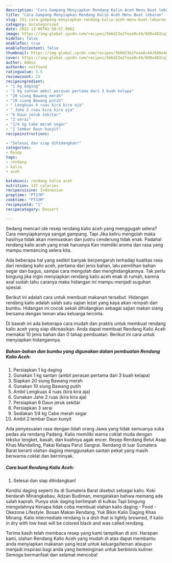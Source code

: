 ```yaml
---
description: "Cara Gampang Menyiapkan Rendang Kalio Aceh Menu Buat lebaran"
title: "Cara Gampang Menyiapkan Rendang Kalio Aceh Menu Buat lebaran"
slug: 291-cara-gampang-menyiapkan-rendang-kalio-aceh-menu-buat-lebaran
category: Uncategorized
date: 2022-12-06T02:58:57.996Z
image: https://img-global.cpcdn.com/recipes/5b6d23e2feaa0c44/680x482cq70/rendang-kalio-aceh-foto-resep-utama.jpg
hideToc: false
enableToc: true
enableTocContent: false
thumbnail: https://img-global.cpcdn.com/recipes/5b6d23e2feaa0c44/680x482cq70/rendang-kalio-aceh-foto-resep-utama.jpg
cover: https://img-global.cpcdn.com/recipes/5b6d23e2feaa0c44/680x482cq70/rendang-kalio-aceh-foto-resep-utama.jpg
author: Admin
authorAv: notfound
ratingvalue: 3.5
reviewcount: 23
recipeingredient:
- "1 kg daging"
- "1 kg santan ambil perasan pertama dari 3 buah kelapa"
- "20 siung Bawang merah"
- "10 siung Bawang putih"
- " Lengkuas 4 ruas kira kira aja"
- " Jahe 2 ruas kira kira aja"
- "6 Daun jeruk sekitar"
- "3 serai"
- "1/4 kg Cabe merah segar"
- "2 lembar Daun kunyit"
recipeinstructions:

- "Selesai dan siap dihidangkan!"
categories:
- Resep
tags:
- rendang
- kalio
- aceh

katakunci: rendang kalio aceh 
nutrition: 147 calories
recipecuisine: Indonesian
preptime: "PT27M"
cooktime: "PT33M"
recipeyield: "1"
recipecategory: Dessert

---
```



Sedang mencari ide resep rendang kalio aceh yang menggugah selera? Cara menyiapkannya sangat gampang. Tapi Jika keliru mengolah maka hasilnya tidak akan memuaskan dan justru cenderung tidak enak. Padahal rendang kalio aceh yang enak harusnya Kan memiliki aroma dan rasa yang mampu memancing selera kita.


Ada beberapa hal yang sedikit banyak berpengaruh terhadap kualitas rasa dari rendang kalio aceh, pertama dari jenis bahan, lalu pemilihan bahan segar dan bagus, sampai cara mengolah dan menghidangkannya. Tak perlu bingung jika ingin menyiapkan rendang kalio aceh enak di rumah, karena asal sudah tahu caranya maka hidangan ini mampu menjadi suguhan spesial.

Berikut ini adalah cara untuk membuat makanan tersebut. Hidangan rendang kalio adalah salah satu sajian lezat yang kaya akan rempah dan bumbu. Hidangan ini cocok sekali dihidangkan sebagai sajian makan siang bersama dengan teman atau keluarga tercinta.


Di bawah ini ada beberapa cara mudah dan praktis untuk membuat rendang kalio aceh yang siap dikreasikan. Anda dapat membuat Rendang Kalio Aceh memakai 10 jenis bahan dan 0 tahap pembuatan. Berikut ini cara untuk menyiapkan hidangannya.

<!--inarticleads1-->

##### Bahan-bahan dan bumbu yang digunakan dalam pembuatan Rendang Kalio Aceh:

1. Persiapkan 1 kg daging
1. Gunakan 1 kg santan (ambil perasan pertama dari 3 buah kelapa)
1. Siapkan 20 siung Bawang merah
1. Gunakan 10 siung Bawang putih
1. Ambil  Lengkuas 4 ruas (kira kira aja)
1. Gunakan  Jahe 2 ruas (kira kira aja)
1. Persiapkan 6 Daun jeruk sekitar
1. Persiapkan 3 serai
1. Sediakan 1/4 kg Cabe merah segar
1. Ambil 2 lembar Daun kunyit


Ada penyesuaian rasa dengan lidah orang Jawa yang tidak semuanya suka pedas ala rendang Padang. Kalio memiliki warna coklat muda dengan tekstur lengket, basah, dan kuahnya agak encer. Resep Rendang Belut Asap Khas Mandailing, Pakai Kelapa Parut Sangrai. Rendang di luar Sumatera Barat berarti olahan daging menggunakan santan pekat yang masih berwarna coklat dan berminyak. 

<!--inarticleads2-->

##### Cara buat Rendang Kalio Aceh:


1. Selesai dan siap dihidangkan!

Kondisi daging seperti itu di Sumatera Barat disebut sebagai kalio. Koki berdarah Minangkabau, Adzan Budiman, mengatakan bahwa memang ada salah kaprah. Punya stok daging berlimpah di kulkas Tapi bingung mengolahnya Kenapa tidak coba membuat olahan kalio daging - Food - Okezone Lifestyle. Bosan Makan Rendang, Yuk Bikin Kalio Daging Khas Minang. Kalio intermediate rendang is a dish that is lightly browned, if kalio in dry with low heat will be colored black and was called rendang. 

Terima kasih telah membaca resep yang kami tampilkan di sini. Harapan kami, olahan Rendang Kalio Aceh yang mudah di atas dapat membantu anda menyiapkan makanan yang lezat untuk keluarga/teman ataupun menjadi inspirasi bagi anda yang berkeinginan untuk berbisnis kuliner. Semoga bermanfaat dan selamat mencoba!
